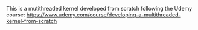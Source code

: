This is a mutithreaded kernel developed from scratch following the Udemy course: https://www.udemy.com/course/developing-a-multithreaded-kernel-from-scratch
